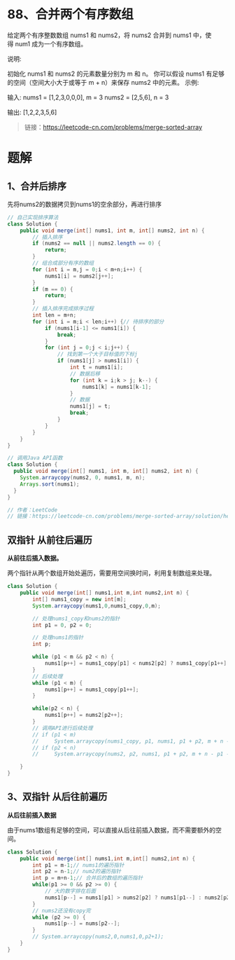 # 88、合并两个有序数组
给定两个有序整数数组 nums1 和 nums2，将 nums2 合并到 nums1 中，使得 num1 成为一个有序数组。

说明:

初始化 nums1 和 nums2 的元素数量分别为 m 和 n。
你可以假设 nums1 有足够的空间（空间大小大于或等于 m + n）来保存 nums2 中的元素。
示例:

输入:
nums1 = [1,2,3,0,0,0], m = 3
nums2 = [2,5,6],       n = 3

输出: [1,2,2,3,5,6]

> 链接：https://leetcode-cn.com/problems/merge-sorted-array

# 题解
## 1、合并后排序
先将nums2的数据拷贝到nums1的空余部分，再进行排序
```Java
// 自己实现排序算法
class Solution {
    public void merge(int[] nums1, int m, int[] nums2, int n) {
        // 插入排序
        if (nums2 == null || nums2.length == 0) {
            return;
        }
        // 组合成部分有序的数组
        for (int i = m,j = 0;i < m+n;i++) {
            nums1[i] = nums2[j++];
        }
        if (m == 0) {
            return;
        }
        // 插入排序完成排序过程
        int len = m+n;
        for (int i = m;i < len;i++) {// 待排序的部分
            if (nums1[i-1] <= nums1[i]) {
                break;
            }
            for (int j = 0;j < i;j++) {
                // 找到第一个大于目标值的下标j
                if (nums1[j] > nums1[i]) {
                    int t = nums1[i];
                    // 数据后移
                    for (int k = i;k > j; k--) {
                        nums1[k] = nums1[k-1];
                    }
                    // 数据
                    nums1[j] = t;
                    break;
                }
            }
        }
    }
}

// 调用Java API函数
class Solution {
  public void merge(int[] nums1, int m, int[] nums2, int n) {
    System.arraycopy(nums2, 0, nums1, m, n);
    Arrays.sort(nums1);
  }
}

// 作者：LeetCode
// 链接：https://leetcode-cn.com/problems/merge-sorted-array/solution/he-bing-liang-ge-you-xu-shu-zu-by-leetcode/
```

## 双指针 从前往后遍历
**从前往后插入数据。**

两个指针从两个数组开始处遍历，需要用空间换时间，利用复制数组来处理。

```java
class Solution {
    public void merge(int[] nums1,int m,int nums2,int n) {
        int[] nums1_copy = new int[m];
        System.arraycopy(nums1,0,nums1_copy,0,m);

        // 处理nums1_copy和nums2的指针
        int p1 = 0, p2 = 0;

        // 处理nums1的指针
        int p;

        while (p1 < m && p2 < n) {
            nums1[p++] = nums1_copy[p1] < nums2[p2] ? nums1_copy[p1++] : nums2[p2++];
        }
        // 后续处理
        while (p1 < m) {
            nums1[p++] = nums1_copy[p1++];
        }

        while(p2 < n) {
            nums1[p++] = nums2[p2++];
        }
        // 调用API进行后续处理
        // if (p1 < m)
        //     System.arraycopy(nums1_copy, p1, nums1, p1 + p2, m + n - p1 - p2);
        // if (p2 < n)
        //     System.arraycopy(nums2, p2, nums1, p1 + p2, m + n - p1 - p2);

    }
}
```

## 3、双指针 从后往前遍历
**从后往前插入数据**

由于nums1数组有足够的空间，可以直接从后往前插入数据，而不需要额外的空间。

```java
class Solution {
    public void merge(int[] nums1,int m,int[] nums2,int n) {
        int p1 = m-1;// nums1的遍历指针
        int p2 = n-1;// num2的遍历指针
        int p = m+n-1;// 合并后的数组的遍历指针
        while(p1 >= 0 && p2 >= 0) {
            // 大的数字排在后面
            nums1[p--] = nums1[p1] > nums2[p2] ? nums1[p1--] : nums2[p2--];
        }
        // nums2还没有copy完
        while (p2 >= 0) {
            nums1[p--] = nums[p2--];
        }
        // System.arraycopy(nums2,0,nums1,0,p2+1);
    }
}
```
